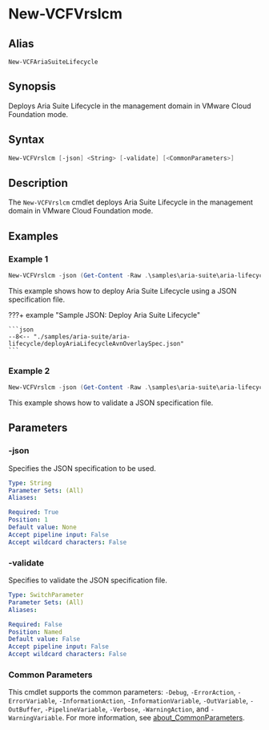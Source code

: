 # New-VCFVrslcm

## Alias

`New-VCFAriaSuiteLifecycle`

## Synopsis

Deploys Aria Suite Lifecycle in the management domain in VMware Cloud Foundation mode.

## Syntax

```powershell
New-VCFVrslcm [-json] <String> [-validate] [<CommonParameters>]
```

## Description

The `New-VCFVrslcm` cmdlet deploys Aria Suite Lifecycle in the management domain in VMware Cloud Foundation mode.

## Examples

### Example 1

```powershell
New-VCFVrslcm -json (Get-Content -Raw .\samples\aria-suite\aria-lifecycle\deployAriaLifecycleAvnOverlaySpec.json)
```

This example shows how to deploy Aria Suite Lifecycle using a JSON specification file.

???+ example "Sample JSON: Deploy Aria Suite Lifecycle"

    ```json
    --8<-- "./samples/aria-suite/aria-lifecycle/deployAriaLifecycleAvnOverlaySpec.json"
    ```

### Example 2

```powershell
New-VCFVrslcm -json (Get-Content -Raw .\samples\aria-suite\aria-lifecycle\deployAriaLifecycleAvnOverlaySpec.json) -validate
```

This example shows how to validate a JSON specification file.

## Parameters

### -json

Specifies the JSON specification to be used.

```yaml
Type: String
Parameter Sets: (All)
Aliases:

Required: True
Position: 1
Default value: None
Accept pipeline input: False
Accept wildcard characters: False
```

### -validate

Specifies to validate the JSON specification file.

```yaml
Type: SwitchParameter
Parameter Sets: (All)
Aliases:

Required: False
Position: Named
Default value: False
Accept pipeline input: False
Accept wildcard characters: False
```

### Common Parameters

This cmdlet supports the common parameters: `-Debug`, `-ErrorAction`, `-ErrorVariable`, `-InformationAction`, `-InformationVariable`, `-OutVariable`, `-OutBuffer`, `-PipelineVariable`, `-Verbose`, `-WarningAction`, and `-WarningVariable`. For more information, see [about_CommonParameters](http://go.microsoft.com/fwlink/?LinkID=113216).
